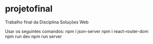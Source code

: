 # projetofinal
Trabalho final da Disciplina Soluções Web


Usar os seguintes comandos:
npm i json-server
npm i react-router-dom
npm run dev
npm run server
